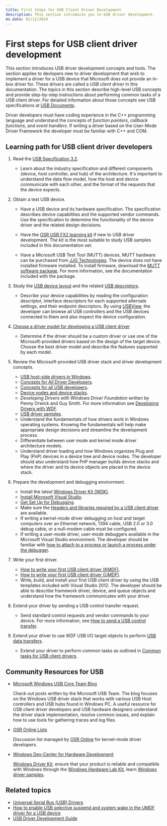 ```yaml
---
title: First Steps for USB Client Driver Development
description: This section introduces you to USB driver development.
ms.date: 01/12/2024
---
```


# First steps for USB client driver development

This section introduces USB driver development concepts and tools. The section applies to devlopers new to driver development that wish to implement a driver for a USB device that Microsoft does not provide an in-box driver for. These drivers are called a *USB client driver* in this documentation. The topics in this section describe high-level USB concepts and provide step-by-step instructions about performing common tasks of a USB client driver. For detailed information about those concepts see USB specifications at [USB Documents](https://usb.org/documents).

Driver developers must have coding experience in the C++ programming language and understand the concepts of *function pointers*, *callback functions*, and *event handlers*. If writing a driver based on the User-Mode Driver Framework the developer must be familiar with C++ and COM.

## Learning path for USB client driver developers

1. Read the [USB Specification 3.2](https://usb.org/document-library/usb-32-specification-released-september-22-2017-and-ecns).
    - Learn about the industry specification and different components (device, host controller, and hub) of the architecture. It's important to understand the data flow model, how the host and device communicate with each other, and the format of the requests that the device expects.

1. Obtain a test USB device.
     - Have a USB device and its hardware specification. The specification describes device capabilities and the supported vendor commands. Use the specification to determine the functionality of the device driver and the related design decisions.

     - Have the [OSR USB FX2 learning kit](https://www.amazon.com/OSR-USB-FX2-Learning-Kit/dp/B07FNSYCLR) if new to USB driver development. The kit is the most suitable to study USB samples included in this documentation set.
     - Have a Microsoft USB Test Tool (MUTT) devices. MUTT hardware can be purchased from [JJG Technologies](http://www.jjgtechnologies.com/Mutt20.htm). The device does not have installed firmware installed. To install firmware, download the [MUTT software package](./microsoft-usb-test-tool--mutt--devices.md). For more information, see the documentation included with the package.

1. Study the [USB device layout](usb-device-layout.md) and the related [USB descriptors](usb-descriptors.md).
    - Describe your device capabilities by reading the configuration descriptor, interface descriptors for each supported alternate settings, and their endpoint descriptors. By using [USBView](../debugger/usbview.md), the developer can browse all USB controllers and the USB devices connected to them and also inspect the device configuration.

1. [Choose a driver model for developing a USB client driver](winusb-considerations.md)
    - Determine if the driver should be a custom driver or use one of the Microsoft-provided drivers based on the design of the target device. Choose the best driver model and describe the features supported by each model.

1. Review the Microsoft-provided USB driver stack and driver development concepts.
    - [USB host-side drivers in Windows](usb-3-0-driver-stack-architecture.md).
    - [Concepts for All Driver Developers](../gettingstarted/concepts-and-knowledge-for-all-driver-developers.md).
    - [Concepts for all USB developers](usb-concepts-for-all-developers.md).
    - [Device nodes and device stacks](../gettingstarted/device-nodes-and-device-stacks.md).
    - *Developing Drivers with Windows Driver Foundation* written by Penny Orwick and Guy Smith. For more information see [Developing Drivers with WDF](../wdf/developing-drivers-with-wdf.md).
    - [USB driver samples](usb-driver-samples-in-wdk.md).
    - Understand the fundamentals of how drivers work in Windows operating systems. Knowing the fundamentals will help make appropriate design decisions and streamline the development process.
    - Differentiate between user mode and kernel mode driver architecture models.
    - Understand driver loading and how Windows organizes Plug and Play (PnP) devices in a device tree and device nodes. The developer should also understand how PnP manager builds device stacks and where the driver and its device objects are placed in the device stack.

1. Prepare the development and debugging environment.
    - Install the latest [Windows Driver Kit (WDK)](../download-the-wdk.md).
    - [Install Microsoft Visual Studio](https://visualstudio.microsoft.com/downloads/).
    - [Get Set Up for Debugging](../debugger/getting-set-up-for-debugging.md).
    - Make sure the [Headers and libraries required by a USB client driver](headers-and-libraries-for-a-usb-client-driver.md) are available.
    - If writing a kernel-mode driver debugging on host and target computers over an Ethernet network, 1394 cable, USB 2.0 or 3.0 debug cable, or a null-modem cable must be configured.
    - If writing a user-mode driver, user-mode debuggers available in the Microsoft Visual Studio environment. The developer should be familiar with [how to attach to a process or launch a process under the debugger](../debugger/debugging-a-user-mode-process-using-visual-studio.md).

1. Write your first driver.
    - [How to write your first USB client driver (KMDF)](tutorial--write-your-first-usb-client-driver--kmdf-.md).
    - [How to write your first USB client driver (UMDF)](implement-driver-entry-for-a-usb-driver--umdf-.md).
    - Write, build, and install your first USB client driver by using the USB templates included with Visual Studio 2012. The developer should be able to describe framework driver, device, and queue objects and understand how the framework communicates with your driver.

1. Extend your driver by sending a USB control transfer request.
    - Send standard control requests and vendor commands to your device. For more information, see [How to send a USB control transfer](usb-control-transfer.md).

1. Extend your driver to use WDF USB I/O target objects to perform [USB data transfers](usb-device-i-o.md).
    - Extend your driver to perform common tasks as outlined in [Common tasks for USB client drivers](wdk-resources-for-usb-driver-development.md).

## Community Resources for USB

- [Microsoft Windows USB Core Team Blog](https://techcommunity.microsoft.com/t5/microsoft-usb-blog/bg-p/MicrosoftUSBBlog)

   Check out posts written by the Microsoft USB Team. The blog focuses on the Windows USB driver stack that works with various USB Host controllers and USB hubs found in Windows PC. A useful resource for USB client driver developers and USB hardware designers understand the driver stack implementation, resolve common issues, and explain how to use tools for gathering traces and log files.

- [OSR Online Lists](https://www.osronline.com/)

   Discussion list managed by [OSR Online](https://www.osronline.com/) for kernel-mode driver developers.

- [Windows Dev-Center for Hardware Development](../dashboard/index.yml)

   [Windows Driver Kit](../download-the-wdk.md), ensure that your product is reliable and compatible with Windows through the [Windows Hardware Lab Kit](/windows-hardware/test/hlk/), learn [Windows driver samples](../samples/index.md).

## Related topics

- [Universal Serial Bus (USB) Drivers](../index.yml)
- [How to enable USB selective suspend and system wake in the UMDF driver for a USB device](./selective-suspend-in-umdf-drivers.md)
- [USB Driver Development Guide](usb-driver-development-guide.md)
